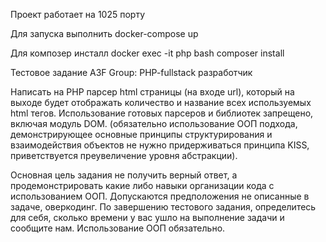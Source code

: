 Проект работает на 1025 порту

Для запуска выполнить
docker-compose up

Для композер инсталл
docker exec -it php bash
composer install


Тестовое задание A3F Group:
PHP-fullstack разработчик

Написать на PHP парсер html страницы (на входе url), который на выходе будет отображать количество и название всех используемых html тегов. Использование готовых парсеров и библиотек запрещено, включая модуль DOM.
(обязательно использование ООП подхода, демонстрирующее основные принципы структурирования и взаимодействия объектов
не нужно придерживаться принципа KISS, приветствуется преувеличение уровня абстракции).

Основная цель задания не получить верный ответ, а продемонстрировать какие либо навыки организации кода с использованием ООП. Допускаются предположения не описанные в задаче, оверкодинг.
По завершению тестового задания, определитесь для себя,  сколько времени у вас ушло на выполнение задачи и сообщите нам. Использование ООП обязательно.
